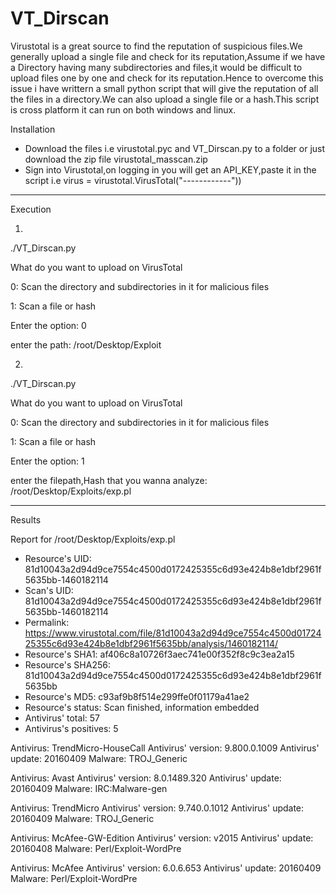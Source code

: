 # VT_Dirscan
Virustotal is a great source to find the reputation of suspicious files.We generally upload a single file and check for its reputation,Assume if we have a Directory having many subdirectories and files,it would be difficult to upload files one by one and check for its reputation.Hence to overcome this issue i have writtern a small python script that will give the reputation of all the files in a directory.We can also upload a single file or a hash.This script is cross platform it can run on both windows and linux.

Installation 

- Download the files i.e virustotal.pyc and VT_Dirscan.py to a folder or just download the zip file virustotal_masscan.zip
- Sign into Virustotal,on logging in you will get an API_KEY,paste it in the script i.e virus = virustotal.VirusTotal("------------"))
_____________________________________________________________________________________________________________________________

Execution

1)

./VT_Dirscan.py

What do you want to upload on VirusTotal

0: Scan the directory and subdirectories in it for malicious files

1: Scan a file or hash

Enter the option: 0

enter the path: /root/Desktop/Exploit

2)

./VT_Dirscan.py

What do you want to upload on VirusTotal

0: Scan the directory and subdirectories in it for malicious files

1: Scan a file or hash

Enter the option: 1

enter the filepath,Hash that you wanna analyze: /root/Desktop/Exploits/exp.pl
_______________________________________________________________________________________________________________________________

Results

Report for /root/Desktop/Exploits/exp.pl
- Resource's UID: 81d10043a2d94d9ce7554c4500d0172425355c6d93e424b8e1dbf2961f5635bb-1460182114
- Scan's UID: 81d10043a2d94d9ce7554c4500d0172425355c6d93e424b8e1dbf2961f5635bb-1460182114
- Permalink: https://www.virustotal.com/file/81d10043a2d94d9ce7554c4500d0172425355c6d93e424b8e1dbf2961f5635bb/analysis/1460182114/
- Resource's SHA1: af406c8a10726f3aec741e00f352f8c9c3ea2a15
- Resource's SHA256: 81d10043a2d94d9ce7554c4500d0172425355c6d93e424b8e1dbf2961f5635bb
- Resource's MD5: c93af9b8f514e299ffe0f01179a41ae2
- Resource's status: Scan finished, information embedded
- Antivirus' total: 57
- Antivirus's positives: 5

Antivirus: TrendMicro-HouseCall
Antivirus' version: 9.800.0.1009
Antivirus' update: 20160409
Malware: TROJ_Generic

Antivirus: Avast
Antivirus' version: 8.0.1489.320
Antivirus' update: 20160409
Malware: IRC:Malware-gen

Antivirus: TrendMicro
Antivirus' version: 9.740.0.1012
Antivirus' update: 20160409
Malware: TROJ_Generic

Antivirus: McAfee-GW-Edition
Antivirus' version: v2015
Antivirus' update: 20160408
Malware: Perl/Exploit-WordPre

Antivirus: McAfee
Antivirus' version: 6.0.6.653
Antivirus' update: 20160409
Malware: Perl/Exploit-WordPre

